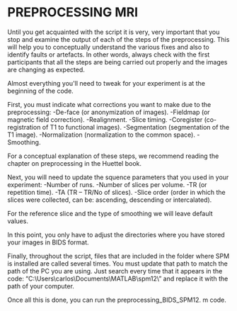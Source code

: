 # PREPROCESSING MRI

Until you get acquainted with the script it is very, very important that you stop and examine the output of each of the steps of the preprocessing. This will help you to conceptually understand the various fixes and also to identify faults or artefacts. In other words, always check with the first participants that all the steps are being carried out properly and the images are changing as expected.

Almost everything you'll need to tweak for your experiment is at the beginning of the code. 

First, you must indicate what corrections you want to make due to the preprocessing: 
-De-face (or anonymization of images). 
-Fieldmap (or magnetic field correction). 
-Realignment. 
-Slice timing. 
-Coregister (co-registration of T1 to functional images). 
-Segmentation (segmentation of the T1 image). 
-Normalization (normalization to the common space). 
-Smoothing. 

For a conceptual explanation of these steps, we recommend reading the chapter on preprocessing in the Huettel book. 

Next, you will need to update the squence parameters that you used in your experiment: 
-Number of runs. 
-Number of slices per volume. 
-TR (or repetition time). 
-TA (TR – TR/No of slices). 
-Slice order (order in which the slices were collected, can be: ascending, descending or intercalated). 

For the reference slice and the type of smoothing we will leave default values. 

In this point, you only have to adjust the directories where you have stored your images in BIDS format. 

Finally, throughout the script, files that are included in the folder where SPM is installed are called several times. You must update that path to match the path of the PC you are using. Just search every time that it appears in the code: “C:\Users\carlos\Documents\MATLAB\spm12\” and replace it with the path of your computer. 
 
Once all this is done, you can run the preprocessing_BIDS_SPM12. m code. 

